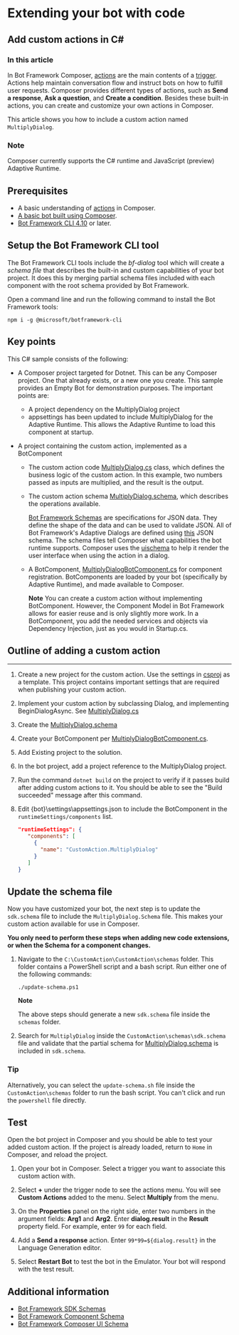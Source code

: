 # Extending your bot with code

## Add custom actions in C#

### In this article

In Bot Framework Composer, [actions](https://docs.microsoft.com/en-us/composer/concept-dialog?tabs=v2x#action) are the main
contents of a [trigger](https://docs.microsoft.com/en-us/composer/concept-dialog?tabs=v2x#trigger). Actions help maintain
conversation flow and instruct bots on how to fulfill user requests.
Composer provides different types of actions, such as **Send a
response**, **Ask a question**, and **Create a condition**. Besides
these built-in actions, you can create and customize your own actions in
Composer.

This article shows you how to include a custom action named
`MultiplyDialog`.

### Note

Composer currently supports the C\# runtime and JavaScript (preview)
Adaptive Runtime.

## Prerequisites

- A basic understanding of [actions](https://docs.microsoft.comcomposer/concept-dialog?tabs=v2x#action) in Composer.
- [A basic bot built using Composer](https://docs.microsoft.com/composer/quickstart-create-bot?tabs=v2x).
- [Bot Framework CLI 4.10](https://botbuilder.myget.org/feed/botframework-cli/package/npm/@microsoft/botframework-cli) or later.

## Setup the Bot Framework CLI tool

The Bot Framework CLI tools include the *bf-dialog* tool which will
create a *schema file* that describes the built-in and custom
capabilities of your bot project. It does this by merging partial schema
files included with each component with the root schema provided by Bot
Framework.

Open a command line and run the following command to install the Bot
Framework tools:

    npm i -g @microsoft/botframework-cli

## Key points

This C\# sample consists of the following:

- A Composer project targeted for Dotnet.  This can be any Composer project.  One that already exists, or a new one you create.  This sample provides an Empty Bot for demonstration purposes. The important points are:
  - A project dependency on the MultiplyDialog project
  - appsettings has been updated to include MultiplyDialog for the Adaptive Runtime.  This allows the Adaptive Runtime to load this component at startup.

- A project containing the custom action, implemented as a BotComponent
  - The custom action code [MultiplyDialog.cs](MultiplyDialog/Action/MultiplyDialog.cs) class, which defines the business logic of the custom action. In this example, two numbers passed as inputs are multiplied, and the result is the output.

  - The custom action schema [MultiplyDialog.schema](MultiplyDialog/Schemas/MultiplyDialog.schema), which describes the operations available.

    [Bot Framework Schemas](https://github.com/microsoft/botframework-sdk/tree/master/schemas)
    are specifications for JSON data. They define the shape of the data
    and can be used to validate JSON. All of Bot Framework's Adaptive Dialogs
    are defined using [this](https://github.com/microsoft/botframework-sdk/blob/master/schemas/component/v1.0/component.schema) JSON schema. The schema files tell Composer
    what capabilities the bot runtime supports. Composer uses the [uischema](https://github.com/microsoft/botframework-sdk/blob/master/schemas/ui/v1.0/ui.schema)
    to help it render the user interface when using the action in a
    dialog.

  - A BotComponent, [MultiplyDialogBotComponent.cs](MultiplyDialog/MultiplyDialogBotComponent.cs) for component registration.  BotComponents are loaded by your bot (specifically by Adaptive Runtime), and made available to Composer.

    **Note** You can create a custom action without implementing BotComponent.  However, the Component Model in Bot Framework allows for easier reuse and is only slightly more work.  In a BotComponent, you add the needed services and objects via Dependency Injection, just as you would in Startup.cs.

## Outline of adding a custom action
------------------------------

1. Create a new project for the custom action.  Use the settings in [csproj](MultiplyDialog/Microsoft.Bot.Components.Samples.MultiplyDialog.csproj) as a template.  This project contains important settings that are required when publishing your custom action.

1. Implement your custom action by subclassing Dialog, and implementing BeginDialogAsync. See [MultiplyDialog.cs](MultiplyDialog/Actions/MultiplyDialog.cs)

1. Create the [MultiplyDialog.schema](MultiplyDialog/Schemas/MultiplyDialog.schema)

1. Create your BotComponent per [MultiplyDialogBotComponent.cs](MultiplyDialog/MultiplyDialogBotComponent.cs).

1. Add Existing project to the solution.

1. In the bot project, add a project reference to the MultiplyDialog project.

1. Run the command `dotnet build` on the project to
    verify if it passes build after adding custom actions to it. You
    should be able to see the "Build succeeded" message after this
    command.

1. Edit {bot}\settings\appsettings.json to include the BotComponent in the `runtimeSettings/components` list.

   ```json
   "runtimeSettings": {
      "components": [
        {
          "name": "CustomAction.MultiplyDialog"
        }
      ]
   }
   ```

## Update the schema file

Now you have customized your bot, the next step is to update the
`sdk.schema` file to include the `MultiplyDialog.Schema` file.  This makes your custom action available for use in Composer.

**You only need to perform these steps when adding new code extensions, or when the Schema for a component changes.**

1) Navigate to the `C:\CustomAction\CustomAction\schemas` folder. This
folder contains a PowerShell script and a bash script. Run either one of
the following commands:

       ./update-schema.ps1

    **Note**

    The above steps should generate a new `sdk.schema` file inside the
    `schemas` folder.

1) Search for `MultiplyDialog` inside the `CustomAction\schemas\sdk.schema` file and
    validate that the partial schema for [MultiplyDialog.schema](assets/MultiplyDialog.schema) is included in `sdk.schema`.

### Tip

Alternatively, you can select the `update-schema.sh` file inside the
`CustomAction\schemas` folder to run the bash script. You can't click and run the
`powershell` file directly.

## Test

Open the bot project in Composer and you should be able to test your
added custom action.  If the project is already loaded, return to `Home` in Composer, and reload the project.

1. Open your bot in Composer. Select a trigger you want to associate this custom action with.

2. Select **+** under the trigger node to see the actions menu. You
   will see **Custom Actions** added to the menu. Select **Multiply**
   from the menu.

3. On the **Properties** panel on the right side, enter two numbers in
   the argument fields: **Arg1** and **Arg2**. Enter **dialog.result**
   in the **Result** property field. For example, enter `99` for each field.

4. Add a **Send a response** action. Enter `99*99=${dialog.result}` in the Language Generation editor.

5. Select **Restart Bot** to test the bot in the Emulator. Your bot
   will respond with the test result.

## Additional information

- [Bot Framework SDK Schemas](https://github.com/microsoft/botframework-sdk/tree/master/schemas)
- [Bot Framework Component Schema](https://github.com/microsoft/botframework-sdk/blob/master/schemas/component/v1.0/component.schema)
- [Bot Framework Composer UI Schema](https://github.com/microsoft/botframework-sdk/tree/master/schemas/ui/v1.0)
